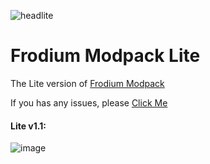 ![headlite](https://user-images.githubusercontent.com/110760354/216278341-d32d300b-27c3-4578-9ac5-1a47fe37fdc7.png)
# Frodium Modpack Lite
The Lite version of [Frodium Modpack](https://github.com/WForst-Breeze/Frodium-Modpack)

If you has any issues, please [Click Me](https://github.com/Scandium-Studio/Frodium-Modpack-Lite/issues)

#### Lite v1.1:
![image](https://user-images.githubusercontent.com/110760354/216530997-e7b4c19c-9cd3-455c-8eec-07ddea9c1717.png)
